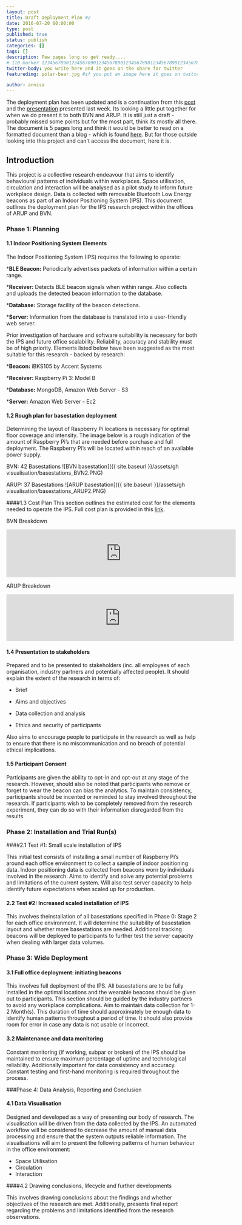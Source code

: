 ```yaml
---
layout: post
title: Draft Deployment Plan #2
date: 2016-07-20 00:00:00
type: post
published: true
status: publish
categories: []
tags: []
description: Few pages long so get ready....
# 110 marker 1234567890123456789012345678901234567890123456789012345678901234567890123456789012345678901234567890123456789
twitter-body: you write here and it goes on the share for twitter
featuredimg: polar-bear.jpg #if you put an image here it goes on twitter too

author: annisa
---
```


The deployment plan has been updated and is a continuation from this [post](http://where-in.space/2016/deployment_plan) and the [presentation](https://docs.google.com/presentation/d/1eniaMt-oF0j2T6xsk2-SeEzSBYBUHL4aM-gxdqBZfVA/edit) presented last week. Its looking a little put together for when we do present it to both BVN and ARUP. It is still just a draft -  probably missed some points but for the most part, think its mostly all there. The document is 5 pages long and think it would be better to read on a formatted document than a blog - which is found [here](https://docs.google.com/document/d/1L8gizBj6gpVW3I6eQ1Eui6eQ3fnXm1l-0P-m0jl37HE/edit#). But for those outside looking into this project and can't access the document, here it is. 

## Introduction

This project is a collective research endeavour that aims to identify behavioural patterns of individuals within workplaces. Space utilisation, circulation and interaction will be analysed as a pilot study to inform future workplace design. Data is collected with removable Bluetooth Low Energy beacons as part of an Indoor Positioning System (IPS). This document outlines the deployment plan for the IPS research project within the offices of ARUP and BVN.

### Phase 1: Planning

#### 1.1 Indoor Positioning System Elements
	 
The Indoor Positioning System (IPS) requires the following to operate:

*<b>BLE Beacon:</b> Periodically advertises packets of information within a certain range.

*<b>Receiver:</b> Detects BLE beacon signals when within range. Also collects and uploads the detected beacon information to the database.

*<b>Database:</b> Storage facility of the beacon detections.

*<b>Server:</b> Information from the database is translated into a user-friendly web server. 

Prior investigation of hardware and software suitability is necessary for both the IPS and future office scalability. Reliability, accuracy and stability must be of high priority. Elements listed below have been suggested as the most suitable for this research - backed by research:

*<b>Beacon:</b> iBKS105 by Accent Systems

*<b>Receiver:</b> Raspberry Pi 3: Model B

*<b>Database:</b> MongoDB, Amazon Web Server - S3

*<b>Server:</b> Amazon Web Server - Ec2

#### 1.2 Rough plan for basestation deployment

Determining the layout of Raspberry Pi locations is necessary for optimal floor coverage and intensity. The image below is a rough indication of the amount of Raspberry Pi’s that are needed before purchase and full deployment. The Raspberry Pi’s will be located within reach of an available power supply.

BVN: 42 Basestations
![BVN basestation]({{ site.baseurl }}/assets/gh visualisation/basestations_BVN2.PNG)

ARUP: 37 Basestations
![ARUP basestation]({{ site.baseurl }}/assets/gh visualisation/basestations_ARUP2.PNG) 

####1.3 Cost Plan
This section outlines the estimated cost for the elements needed to operate the IPS. Full cost plan is provided in this 
[link](https://docs.google.com/spreadsheets/d/1M43rWYlgAy95g27Mp202UL6_K9fjLoq766Cmmh3SibE/edit#gid=0).

BVN Breakdown
<iframe width="605" height="126" seamless frameborder="0" scrolling="no" src="https://docs.google.com/spreadsheets/d/1M43rWYlgAy95g27Mp202UL6_K9fjLoq766Cmmh3SibE/pubchart?oid=1963134417&amp;format=image"></iframe>

ARUP Breakdown
<iframe width="600" height="123" seamless frameborder="0" scrolling="no" src="https://docs.google.com/spreadsheets/d/1M43rWYlgAy95g27Mp202UL6_K9fjLoq766Cmmh3SibE/pubchart?oid=1784038529&amp;format=image"></iframe>

#### 1.4 Presentation to stakeholders

Prepared and to be presented to stakeholders (inc. all employees of each organisation, industry partners and potentially affected people). It should explain the extent of the research in terms of:

* Brief

* Aims and objectives

* Data collection and analysis

* Ethics and security of participants

Also aims to encourage people to participate in the research as well as help to ensure that there is no miscommunication and no breach of potential ethical implications.

#### 1.5 Participant Consent 

Participants are given the ability to opt-in and opt-out at any stage of the research. However, should also be noted that participants who remove or forget to wear the beacon can bias the analytics. To maintain consistency, participants should be incented or reminded to stay involved throughout the research. If participants wish to be completely removed from the research experiment, they can do so with their information disregarded from the results.

### Phase 2: Installation and Trial Run(s)

####2.1 Test #1: Small scale installation of IPS 

This initial test consists of installing a small number of Raspberry Pi’s around each office environment to collect a sample of indoor positioning data. Indoor positioning data is collected from beacons worn by individuals involved in the research. Aims to identify and solve any potential problems and limitations of the current system. Will also test server capacity to help identify future expectations when scaled up for production. 

#### 2.2 Test #2: Increased scaled installation of IPS

This involves theinstallation of all basestations specified in Phase 0: Stage 2 for each office environment.  It will determine the suitability of basestation layout and whether more basestations are needed. Additional tracking beacons will be deployed to participants to further test the server capacity when dealing with larger data volumes.

### Phase 3: Wide Deployment

#### 3.1 Full office deployment: initiating beacons

This involves full deployment of the IPS. All basestations are to be fully installed in the optimal locations and the wearable beacons should be given out to participants.  This section should be guided by the industry partners to avoid any workplace complications. 
Aim to maintain data collection for 1-2 Month(s). This duration of time should approximately be enough data to identify human patterns throughout a period of time. It should also provide room for error in case any data is not usable or incorrect. 

#### 3.2 Maintenance and data monitoring

Constant monitoring (if working, subpar or broken) of the IPS should be maintained to ensure maximum percentage of uptime and technological reliability. Additionally important for data consistency and accuracy. Constant testing and first-hand monitoring is required throughout the process.

###Phase 4: Data Analysis, Reporting and Conclusion

#### 4.1 Data Visualisation

Designed and developed as a way of presenting our body of research. The visualisation will be driven from the data collected by the IPS. An automated workflow will be considered to decrease the amount of manual data processing and ensure that the system outputs reliable information. The visualisations will aim to present the following patterns of human behaviour in the office environment:

* Space Utilisation
* Circulation
* Interaction

####4.2 Drawing conclusions, lifecycle and further developments

This involves drawing conclusions about the findings and whether objectives of the research are met. Additionally, presents final report regarding the problems and limitations identified from the research observations. 
